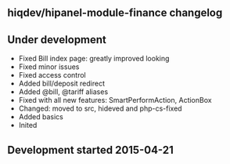 hiqdev/hipanel-module-finance changelog
---------------------------------------

## Under development

- Fixed Bill index page: greatly improved looking
- Fixed minor issues
- Fixed access control
- Added bill/deposit redirect
- Added @bill, @tariff aliases
- Fixed with all new features: SmartPerformAction, ActionBox
- Changed: moved to src, hideved and php-cs-fixed
- Added basics
- Inited

## Development started 2015-04-21

